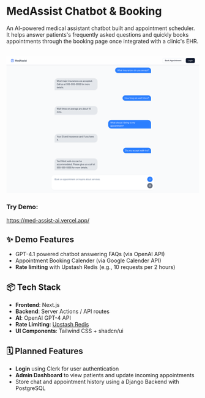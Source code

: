 # MedAssist Chatbot & Booking

An AI-powered medical assistant chatbot built and appointment scheduler. It helps answer patients's frequently asked questions and quickly books appointments through the booking page once integrated with a clinic's EHR. 
<br><br>
<div align="center" width="600">
  <img src="https://raw.githubusercontent.com/rbhogal/med-assist-ai/refs/heads/main/public/screenshots/med-assist-chat.png" alt="Med Assist Chat Screenshot" width="600"/>
</div>

### Try Demo: 
https://med-assist-ai.vercel.app/

## ✨ Demo Features

- GPT-4.1 powered chatbot answering FAQs (via OpenAI API)
- Appointment Booking Calender (via Google Calender API)
- **Rate limiting** with Upstash Redis (e.g., 10 requests per 2 hours)

## 📦 Tech Stack

- **Frontend**: Next.js
- **Backend**: Server Actions / API routes
- **AI**: OpenAI GPT-4 API
- **Rate Limiting**: [Upstash Redis](https://upstash.com/)
- **UI Components**: Tailwind CSS + shadcn/ui


## 🗓️ Planned Features
- **Login** using Clerk for user authentication
- **Admin Dashboard** to view patients and update incoming appointments
- Store chat and appointment history using a Django Backend with PostgreSQL

